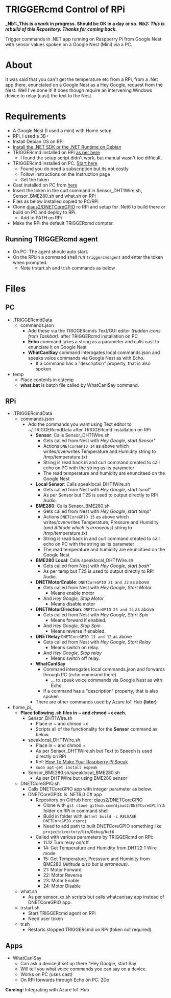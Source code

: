 # TRIGGERcmd Control of RPi

**_Nb1:_This is a work in progress. Should be OK in a day or so.**
**_Nb2: This is rebuild of this Repository. Thanks for coming back._**  
  
Trigger commands in .NET app running on Raspberry Pi from Google Nest with sensor values spoken on a Google Nest (Mini) via a PC.

# About

It was said that you can't get the temperature etc from a RPi, from a .Net app there, enunciated on a Google Nest as a Hey Google, request from the Nest. Well I've done it! It does though require an intervening Windows device to relay (cast) the text to the Nest.

# Requirements

- A Google Nest (I used a mini) with Home setup.
- RPi, I used a 3B+
- Install Debian OS on RPi
- [Install the .NET SDK or the .NET Runtime on Debian](https://docs.microsoft.com/en-us/dotnet/core/install/linux-debian)
- TRIGGERcmd installed on RPi [as per here](https://www.triggercmd.com/forum/topic/12/raspberry-pi-setup?_=1642757365671)
  - I found the setup script didn't work, but manual wasn't too difficult.
- TRIGGERcmd installed on PC. [Start here](https://www.triggercmd.com/en/)
  - Found you do need a subscription but its not costly
  - Follow instructions on the Instruction page
  - Get the token
- Cast installed on PC from [here](https://www.push2run.com/phpbb/viewtopic.php?t=1042)
- Insert the token in the curl command in Sensor_DHT1Wire.sh, Sensor_BME280.sh and what.sh on RPi
- Files as below installed copied to PC/RPi
- Clone [djaus2/DNETCoreGPIO](https://github.com/djaus2/DNETCoreGPIO) ro RPi and setup for .Net6 to build there or build on PC and deploy to RPi.
  - Add to PATH on RPi
- Make the RPi the default TRIGGERcmd compter.

## Running TRIGGERcmd agent

- On PC: The agent should auto start.
- On the RPi:in a command shell run ```triggercmdagent``` and enter the token when prompted.
  - Note trstart.sh and tr.sh commands as below

# Files

## PC
- .TRIGGERcmdData
  - commands.json
    - Add these via the TRIGGERcmds Text/GUI editor _(Hidden icons from Taskbar)._ after TRIGGERcmd installation on PC
    - **Echo** command takes a string as a parameter and calls cast to enunciate it on Google Nest
    - **WhatCanISay** command interogates local commands.json and speaks voice commands via Google Nest as with Echo.
        - If a command has a "description" property, that is also spoken 
- temp
  - Place contents in c:\temp
  - **what.bat** Is batch file called by WhatCanISay command.
## RPi
- .TRIGGERcmdData
  - commands.json
    - Add the commands you want using Text editor to ~/.TRIGGERcmdData after TRIGGERcmd installation on RPi
      - **Sensor**: Calls Sensor_DHT1Wire.sh
        - Gets called from Nest with _Hey Google, start Sensor"_
        - Actions ```DNETCoreGPIO 14``` as above which writes/overwrites Temperature and Humidity string to /tmp/temperature.txt
        - String is read back in and curl command created to call echo on PC with the string as its parameter
        - The read temperature and humidity are enuncitaed on the Google Nest
      - **Local Sensor**: Calls speaklocal_DHT1Wire.sh
        - Gets called from Nest with _Hey Google, start local"_
        - As per Sensor but T2S is used to output directly to RPi Audio.
      - **BME280**: Calls Sensor_BME280.sh
        - Gets called from Nest with _Hey Google, start temp"_
        - Actions ```DNETCoreGPIO 15``` as above which writes/overwrites Temperature, Pressure and Humidity _(and Altitude which is erroneous)_ string to /tmp/temperature.txt
        - String is read back in and curl command created to call echo on PC with the string as its parameter
        - The read temperature and humidity are enuncitaed on the Google Nest
      - **BME280 Local**: Calls speaklocal_DHT1Wire.sh
        - Gets called from Nest with _Hey Google, start bosh"_
        - As per temp but T2S is used to output directly to RPi Audio.
      - **DNETMotorEnable**: ```DNETCoreGPIO 21 and 22``` as above
        - Gets called from Nest with _Hey Google, Start Motor_
          - Means enable motor
        - And _Hey Google, Stop Motor_
          - Means disable motor
      - **DNETMotorDirection**: ```DNETCoreGPIO 23 and 24``` as above
        - Gets called from Nest with _Hey Google, Start Spin_
          - Means forward if enabled.
        - And _Hey Google, Stop Spin_
          - Means reverse if enabled.
      - **DNETRelay** ```DNETCoreGPIO 11 and 12``` as above
        - Gets called from Nest with _Hey Google, Start Relay_
          - Means switch on relay.
        - And _Hey Google, Stop relay_
          - Means switch off relay.
      - **WhatCanISay** 
        - Command interogates local commands.json and forwards through PC (echo command there) 
          - ... to speak voice commands via Google Nest as with Echo.
        - If a command has a "description" property, that is also spoken 
      - There are other commands used by Azure IoT Hub __(later)__
- home_pi_
    - **Place following .sh files in ~ and chmod +x each.**
      - Sensor_DHT1Wire.sh
        - Place in ~ and chmod +x
        - Scripts all of the functionality for the **Sensor** command as below.
      - speaklocal_DHT1Wire.sh
        - Place in ~ and chmod +
        - As per Sensor_DHT1Wire.sh but Text to Speech is used directly on RPi
        - Ref: [How To Make Your Raspberry Pi Speak](https://www.dexterindustries.com/howto/make-your-raspberry-pi-speak/#:~:text=Make%20sure%20your%20Raspberry%20Pi%20is%20powered%20up,to%20convert%20text%20to%20speech%20on%20the%20speakers.)
         - ```sudo apt-get install espeak```
      - Sensor_BME280.sh/speaklocal_BME280.sh
        - As per DHT1Wire but using BME280 sensor
    - DNETCoreGPIO.sh
      - Calls DNETCoreGPIO app with integer parameter as below.
      - DNETCoreGPIO: Is .NET6.0 C# app
        - Repository on GitHub here: [djaus2/DNETCoreGPIO](https://github.com/djaus2/DNETCoreGPIO)
          - Clone with ```git clone github.com/djaus2/DNETCoreGPI``` in a folder on RPi in command shell
          - Build in folder with ```dotnet build -c RELEASE DNETCoreGPIO.csproj```
          - Need to add path to built DNETCoreGPIO  something like  ```projectdirectory/bin/Debug/Net6```
        - Called with various parameters by TRIGGERcmd on RPi:
          - 11.12 Turn relay on/off 
          - 14: Get Temperature and Humidity from DHT22 1 Wire mode
          - 15: Get Temperature, Presssure and Humidity from BME280 _(Altitude also but is erroneous)_.
          - 21: Motor Forward
          - 22: Motor Reverse
          - 23: Motor Enable
          - 24: Motor Disable
    - what.sh
      - As per sensor_xx.sh scripts but calls whatcanisay app instead of DNETCoreGPIO app.
    - trstart.sh
      - Start TRIGGERcmd agent on RPi
      - Need user token
    - tr.sh
      - Restarts stopped TRIGGERcmd on RPi (token not required).     


 
## Apps
- WhatCanISay
  - Can ask a device,if set up there "Hey Google, start Say
  - Will tell you what voice commands you can say on a device.
  - Works on PC (uses cast)
  - On RPi forwards through Echo on PC. 2Do

**Coming:** Integrating with Azure IoT Hub
